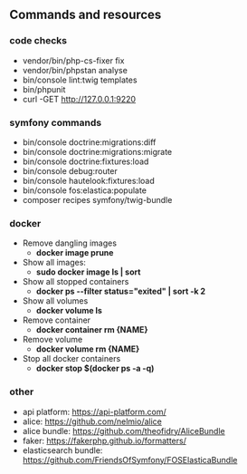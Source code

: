 ## Commands and resources

### code checks

- vendor/bin/php-cs-fixer fix
- vendor/bin/phpstan analyse
- bin/console lint:twig templates
- bin/phpunit
- curl -GET http://127.0.0.1:9220

### symfony commands

- bin/console doctrine:migrations:diff
- bin/console doctrine:migrations:migrate
- bin/console doctrine:fixtures:load
- bin/console debug:router
- bin/console hautelook:fixtures:load
- bin/console fos:elastica:populate
- composer recipes symfony/twig-bundle

### docker

- Remove dangling images
    - **docker image prune**
- Show all images:
    - **sudo docker image ls | sort**
- Show all stopped containers
    - **docker ps --filter status="exited" | sort -k 2**
- Show all volumes
    - **docker volume ls**
- Remove container
    - **docker container rm {NAME}**
- Remove volume
    - **docker volume rm {NAME}**
- Stop all docker containers
    - **docker stop $(docker ps -a -q)**

### other

- api platform: https://api-platform.com/
- alice: https://github.com/nelmio/alice
- alice bundle: https://github.com/theofidry/AliceBundle
- faker: https://fakerphp.github.io/formatters/
- elasticsearch bundle: https://github.com/FriendsOfSymfony/FOSElasticaBundle

